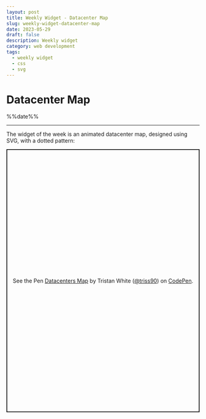 ```yaml
---
layout: post
title: Weekly Widget - Datacenter Map
slug: weekly-widget-datacenter-map
date: 2023-05-29
draft: false
description: Weekly widget
category: web development
tags:
  - weekly widget
  - css
  - svg
---
```


# Datacenter Map

<p class='timestamp'><time datetime='%%date%%'>%%date%%</time></p><hr>

The widget of the week is an animated datacenter map, designed using SVG, with a dotted pattern:

<p class="codepen" data-height="684.7109375" data-default-tab="result" data-slug-hash="LYzYEEB" data-user="triss90" data-token="0502593416aafb25b971cacf7f05f5c8" style="height: 684.7109375px; box-sizing: border-box; display: flex; align-items: center; justify-content: center; border: 2px solid; margin: 1em 0; padding: 1em;">
  <span>See the Pen <a href="https://codepen.io/triss90/pen/LYzYEEB/0502593416aafb25b971cacf7f05f5c8">
  Datacenters Map</a> by Tristan  White (<a href="https://codepen.io/triss90">@triss90</a>)
  on <a href="https://codepen.io">CodePen</a>.</span>
</p>
<script async src="https://cpwebassets.codepen.io/assets/embed/ei.js"></script>
